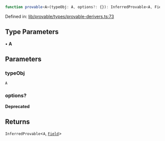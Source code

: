 ```ts
function provable<A>(typeObj: A, options?: {}): InferredProvable<A, Field>
```

Defined in: [lib/provable/types/provable-derivers.ts:73](https://github.com/o1-labs/o1js/blob/89b7d1522af805d6d4c45a96d7a9cbc29a457aec/src/lib/provable/types/provable-derivers.ts#L73)

## Type Parameters

• **A**

## Parameters

### typeObj

`A`

### options?

**Deprecated**

## Returns

`InferredProvable`\<`A`, [`Field`](../classes/Field.md)\>
